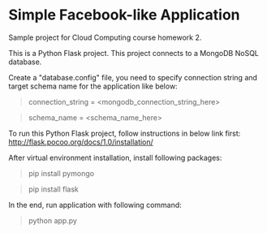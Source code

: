 # Simple Facebook-like Application
Sample project for Cloud Computing course homework 2.

This is a Python Flask project. This project connects to a MongoDB NoSQL database.

Create a "database.config" file, you need to specify connection string and target schema name for the application like below:

> connection_string = <mongodb_connection_string_here>

> schema_name = <schema_name_here>

To run this Python Flask project, follow instructions in below link first:
http://flask.pocoo.org/docs/1.0/installation/

After virtual environment installation, install following packages:
> pip install pymongo

> pip install flask

In the end, run application with following command:
> python app.py
